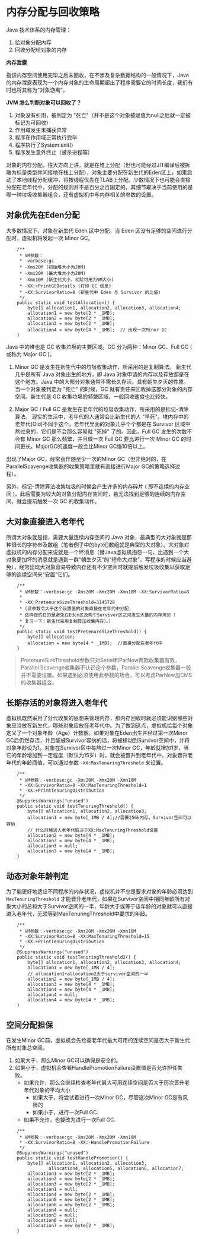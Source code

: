 # 内存分配与回收策略

Java 技术体系的内存管理：

1. 给对象分配内存
2. 回收分配给对象的内存



**内存泄露**

指该内存空间使用完毕之后未回收，在不涉及复杂数据结构的一般情况下，Java 的内存泄露表现为一个内存对象的生命周期超出了程序需要它的时间长度，我们有时也将其称为“对象游离”。

**JVM 怎么判断对象可以回收了？**

1. 对象没有引用，被判定为 "死亡"（并不是这个对象被赋值为null之后就一定被标记为可回收）
2. 作用域发生未捕获异常
3. 程序在作用域正常执行完毕
4. 程序执行了System.exit()
5. 程序发生意外终止（被杀进程等）

 对象的内存分配，往大方向上讲，就是在堆上分配（但也可能经过JIT编译后被拆散为标量类型并间接地在栈上分配），对象主要分配在新生代的Eden区上，如果启动了本地线程分配缓冲，将按线程优先在TLAB上分配。少数情况下也可能会直接分配在老年代中，分配的规则并不是百分之百固定的，其细节取决于当前使用的是哪一种垃圾收集器组合，还有虚拟机中与内存相关的参数的设置。

 ## 对象优先在Eden分配

 大多数情况下，对象在新生代 Eden 区中分配。当 Eden 区没有足够的空间进行分配时，虚拟机将发起一次 Minor GC。

```
    /**
     * VM参数：
     * -verbose:gc
     * -Xms20M (初始堆大小为20M)
     * -Xmx20M (最大堆大小为20M)
     * -Xmn10M (新生代大小，初阶可用为9M大小)
     * -XX:+PrintGCDetails (打印 GC 信息)
     * -XX:SurvivorRatio=8 (新生代中 Eden 与 Survivor 的比值)
     */
    public static void testAllocation() {
        byte[] allocation1, allocation2, allocation3, allocation4;
        allocation1 = new byte[2 * _1MB];
        allocation2 = new byte[2 * _1MB];
        allocation3 = new byte[2 * _1MB];
        allocation4 = new byte[4 * _1MB];  // 出现一次Minor GC
    }
```


 Java 中的堆也是 GC 收集垃圾的主要区域。GC 分为两种：Minor GC、Full GC ( 或称为 Major GC )。
  
1. Minor GC 是发生在新生代中的垃圾收集动作，所采用的是复制算法。
新生代几乎是所有 Java 对象出生的地方，即 Java 对象申请的内存以及存放都是在这个地方。Java 中的大部分对象通常不需长久存活，具有朝生夕灭的性质。
当一个对象被判定为 "死亡" 的时候，GC 就有责任来回收掉这部分对象的内存空间。新生代是 GC 收集垃圾的频繁区域，一般回收速度也比较快。

2. Major GC / Full GC 是发生在老年代的垃圾收集动作，所采用的是标记-清除算法。
现实的生活中，老年代的人通常会比新生代的人 "早死"。堆内存中的老年代(Old)不同于这个，老年代里面的对象几乎个个都是在 Survivor 区域中熬过来的，它们是不会那么容易就 "死掉" 了的。因此，Full GC 发生的次数不会有 Minor GC 那么频繁，并且做一次 Full GC 要比进行一次 Minor GC 的时间更长。MajorGC的速度一般会比Minor GC慢10倍以上。

出现了Major GC，经常会伴随至少一次的Minor GC（但非绝对的，在ParallelScavenge收集器的收集策略里就有直接进行Major GC的策略选择过程）。
    
另外，标记-清除算法收集垃圾的时候会产生许多的内存碎片 ( 即不连续的内存空间 )，此后需要为较大的对象分配内存空间时，若无法找到足够的连续的内存空间，就会提前触发一次 GC 的收集动作。

## 大对象直接进入老年代

所谓大对象就是指，需要大量连续内存空间的 Java 对象，最典型的大对象就是那种很长的字符串及数组（笔者例子中的byte[]数组就是典型的大对象）。大对象对虚拟机的内存分配来说就是一个坏消息（替Java虚拟机抱怨一句，比遇到一个大对象更加坏的消息就是遇到一群“朝生夕灭”的“短命大对象”，写程序的时候应当避免），经常出现大对象容易导致内存还有不少空间时就提前触发垃圾收集以获取足够的连续空间来“安置”它们。

```
    /**
     * VM参数：-verbose:gc -Xms20M -Xmx20M -Xmn10M -XX:SurvivorRatio=8
     * 
     * -XX:PretenureSizeThreshold=3145728
     * (该参数令大于这个设置值的对象直接在老年代中分配,
     * 这样做的目的是避免在Eden区及两个Survivor区之间发生大量的内存拷贝（
     * 复习一下：新生代采用复制算法收集内存）。)
     */
    public static void testPretenureSizeThreshold() {
        byte[] allocation;
        allocation = new byte[4 * _1MB];  //直接分配在老年代中
    }
```

> PretenureSizeThreshold参数只对Serial和ParNew两款收集器有效，Parallel Scavenge收集器不认识这个参数，Parallel Scavenge收集器一般并不需要设置。如果遇到必须使用此参数的场合，可以考虑ParNew加CMS的收集器组合。

## 长期存活的对象将进入老年代

虚拟机既然采用了分代收集的思想来管理内存，那内存回收时就必须能识别哪些对象应当放在新生代，哪些对象应放在老年代中。为了做到这点，虚拟机给每个对象定义了一个对象年龄（Age）计数器。如果对象在Eden出生并经过第一次Minor GC后仍然存活，并且能被Survivor容纳的话，将被移动到Survivor空间中，并将对象年龄设为1。对象在Survivor区中每熬过一次Minor GC，年龄就增加1岁，当它的年龄增加到一定程度（默认为15岁）时，就会被晋升到老年代中。对象晋升老年代的年龄阈值，可以通过参数 `-XX:MaxTenuringThreshold` 来设置。

```
    /**
     * VM参数：-verbose:gc -Xms20M -Xmx20M -Xmn10M
     * -XX:SurvivorRatio=8 -XX:MaxTenuringThreshold=1
     * -XX:+PrintTenuringDistribution
     */
    @SuppressWarnings("unused")
    public static void testTenuringThreshold() {
        byte[] allocation1, allocation2, allocation3;
        allocation1 = new byte[_1MB / 4];//需要256k内存，Survivor空间可以容纳
        // 什么时候进入老年代取决于XX:MaxTenuringThreshold设置
        allocation2 = new byte[4 * _1MB];
        allocation3 = new byte[4 * _1MB];
        allocation3 = null;
        allocation3 = new byte[4 * _1MB];
    }
```


## 动态对象年龄判定

为了能更好地适应不同程序的内存状况，虚拟机并不总是要求对象的年龄必须达到 `MaxTenuringThreshold` 才能晋升老年代，如果在Survivor空间中相同年龄所有对象大小的总和大于Survivor空间的一半，年龄大于或等于该年龄的对象就可以直接进入老年代，无须等到MaxTenuringThreshold中要求的年龄。

```
    /**
     * VM参数：-verbose:gc -Xms20M -Xmx20M -Xmn10M
     * -XX:SurvivorRatio=8 -XX:MaxTenuringThreshold=15
     * -XX:+PrintTenuringDistribution
     */
    @SuppressWarnings("unused")
    public static void testTenuringThreshold2() {
        byte[] allocation1, allocation2, allocation3, allocation4;
        allocation1 = new byte[_1MB / 4];
        // allocation1+allocation2大于survivor空间的一半
        allocation2 = new byte[_1MB / 4];
        allocation3 = new byte[4 * _1MB];
        allocation4 = new byte[4 * _1MB];
        allocation4 = null;
        allocation4 = new byte[4 * _1MB];
    }
```


## 空间分配担保
在发生Minor GC前，虚拟机会先检查老年代最大可用的连续空间是否大于新生代所有对象总空间。

1. 如果大于，那么Minor GC可以确保是安全的。
2. 如果小于，虚拟机会查看HandlePromotionFailure设置值是否允许担任失败。
    + 如果允许，那么会继续检查老年代最大可用连续空间是否大于历次晋升老年代对象的平均大小
      + 如果大于，将尝试着进行一次Minor GC，尽管这次Minor GC是有风险的
      + 如果小于，进行一次Full GC.
    + 如果不允许，也要改为进行一次Full GC.

```
    /**
     * VM参数：-verbose:gc -Xms20M -Xmx20M -Xmn10M
     * -XX:SurvivorRatio=8 -XX:-HandlePromotionFailure
     */
    @SuppressWarnings("unused")
    public static void testHandlePromotion() {
        byte[] allocation1, allocation2, allocation3,
                allocation4, allocation5, allocation6, allocation7;
        allocation1 = new byte[2 * _1MB];
        allocation2 = new byte[2 * _1MB];
        allocation3 = new byte[2 * _1MB];
        allocation1 = null;
        allocation4 = new byte[2 * _1MB];
        allocation5 = new byte[2 * _1MB];
        allocation6 = new byte[2 * _1MB];
        allocation4 = null;
        allocation5 = null;
        allocation6 = null;
        allocation7 = new byte[2 * _1MB];
    }
```